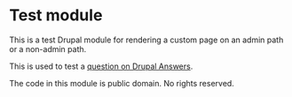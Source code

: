 # Test module

This is a test Drupal module for rendering a custom page on an admin path or a non-admin path.

This is used to test a
[question on Drupal Answers](http://drupal.stackexchange.com/questions/222525/d7-custom-module-pages-not-rendering-when-added-to-admin-menu).

The code in this module is public domain.  No rights reserved.
